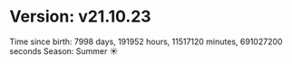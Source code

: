 # Version: v21.10.23
Time since birth: 7998 days, 191952 hours, 11517120 minutes, 691027200 seconds
Season: Summer ☀️
